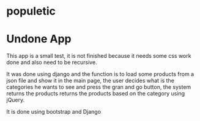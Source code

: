 # populetic

<h1>Undone App</h1>

<p>This app is a small test, it is not finished because it needs some css work done and also need to be recursive.</p>
<p>It was done using django and the function is to load some products from a json file and show it in the main page, the user decides what is the categories he wants to see and press the gran and go button, the system returns the products returns the products based on the category using jQuery.<p>
  
<p>It is done using bootstrap and Django</p>
